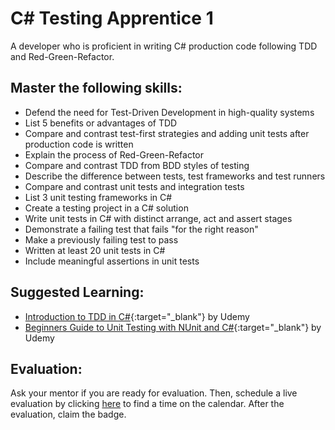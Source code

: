 # C# Testing Apprentice 1

A developer who is proficient in writing C# production code following TDD and Red-Green-Refactor.

## Master the following skills:

* Defend the need for Test-Driven Development in high-quality systems
* List 5 benefits or advantages of TDD
* Compare and contrast test-first strategies and adding unit tests after production code is written
* Explain the process of Red-Green-Refactor
* Compare and contrast TDD from BDD styles of testing
* Describe the difference between tests, test frameworks and test runners
* Compare and contrast unit tests and integration tests
* List 3 unit testing frameworks in C#
* Create a testing project in a C# solution
* Write unit tests in C# with distinct arrange, act and assert stages
* Demonstrate a failing test that fails "for the right reason"
* Make a previously failing test to pass
* Written at least 20 unit tests in C#
* Include meaningful assertions in unit tests

## Suggested Learning:

* [Introduction to TDD in C#](https://www.udemy.com/course/intro-tdd/){:target="_blank"} by Udemy
* [Beginners Guide to Unit Testing with NUnit and C#](https://www.udemy.com/course/unit-testing-intro/){:target="_blank"} by Udemy

## Evaluation:

Ask your mentor if you are ready for evaluation. Then, schedule a live evaluation by clicking [here](http://evals.codex.academy) to find a time on the calendar. After the evaluation, claim the badge.